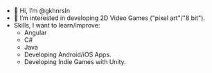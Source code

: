 - 👋 Hi, I’m @gkhnrsln
- 👀 I’m interested in developing 2D Video Games ("pixel art"/"8 bit").
- Skills, I want to learn/improve:
  - Angular
  - C#
  - Java
  - Developing Android/iOS Apps.
  - Developing Indie Games with Unity. 

<!---
gkhnrsln/gkhnrsln is a ✨ special ✨ repository because its `README.md` (this file) appears on your GitHub profile.
You can click the Preview link to take a look at your changes.
--->
